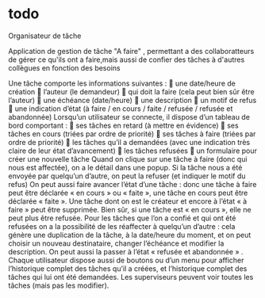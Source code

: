 # todo
Organisateur de tâche

Application de  gestion de tâche "A faire" , permettant a des collaboratteurs de gérer ce qu'ils ont a faire,mais aussi de confier des  tâches à d'autres collègues en fonction des besoins

Une tâche comporte les informations suivantes :
 une date/heure de création
 l’auteur (le demandeur)
 qui doit la faire (cela peut bien sûr être l’auteur)
 une échéance (date/heure)
 une description
 un motif de refus
 une indication d’état (à faire / en cours / faite / refusée / refusée et abandonnée)
Lorsqu’un utilisateur se connecte, il dispose d’un tableau de bord comportant :
 ses tâches en retard (à mettre en évidence)
 ses tâches en cours (triées par ordre de priorité)
 ses tâches à faire (triées par ordre de priorité)
 les tâches qu’il a demandées (avec une indication très claire de leur état d’avancement)
 les tâches refusées
 un formulaire pour créer une nouvelle tâche
Quand on clique sur une tâche à faire (donc qui nous est affectée), on a le détail dans une popup.
Si la tâche nous a été envoyée par quelqu’un d’autre, on peut la refuser (et indiquer le motif du refus)
On peut aussi faire avancer l’état d’une tâche : donc une tâche à faire peut être déclarée « en cours » ou
« faite », une tâche en cours peut être déclarée « faite ».
Une tâche dont on est le créateur et encore à l’état « à faire » peut être supprimée.
Bien sûr, si une tâche est « en cours », elle ne peut plus être refusée.
Pour les tâches que l’on a confié et qui ont été refusées on a la possibilité de les réaffecter à quelqu’un
d’autre : cela génère une duplication de la tâche, à la date/heure du moment, et on peut choisir un
nouveau destinataire, changer l’échéance et modifier la description.
On peut aussi la passer à l’état « refusée et abandonnée » .
Chaque utilisateur dispose aussi de boutons ou d’un menu pour afficher l’historique complet des tâches
qu’il a créées, et l’historique complet des tâches qui lui ont été demandées.
Les superviseurs peuvent voir toutes les tâches (mais pas les modifier).
